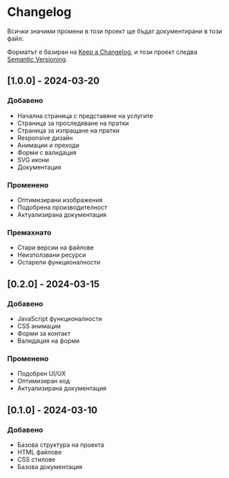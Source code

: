 # Changelog

Всички значими промени в този проект ще бъдат документирани в този файл.

Форматът е базиран на [Keep a Changelog](https://keepachangelog.com/en/1.0.0/),
и този проект следва [Semantic Versioning](https://semver.org/spec/v2.0.0.html).

## [1.0.0] - 2024-03-20

### Добавено
- Начална страница с представяне на услугите
- Страница за проследяване на пратки
- Страница за изпращане на пратки
- Responsive дизайн
- Анимации и преходи
- Форми с валидация
- SVG икони
- Документация

### Променено
- Оптимизирани изображения
- Подобрена производителност
- Актуализирана документация

### Премахнато
- Стари версии на файлове
- Неизползвани ресурси
- Остарели функционалности

## [0.2.0] - 2024-03-15

### Добавено
- JavaScript функционалности
- CSS анимации
- Форми за контакт
- Валидация на форми

### Променено
- Подобрен UI/UX
- Оптимизиран код
- Актуализирана документация

## [0.1.0] - 2024-03-10

### Добавено
- Базова структура на проекта
- HTML файлове
- CSS стилове
- Базова документация 